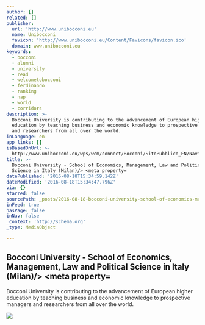 ```yaml
---
author: []
related: []
publisher:
  url: 'http://www.unibocconi.eu'
  name: Unibocconi
  favicon: 'http://www.unibocconi.eu/Content/Favicons/favicon.ico'
  domain: www.unibocconi.eu
keywords:
  - bocconi
  - alumni
  - university
  - read
  - welcometobocconi
  - ferdinando
  - ranking
  - nap
  - world
  - corridors
description: >-
  Bocconi University is contributing to the advancement of European higher
  education by teaching business and economic knowledge to prospective managers
  and researchers from all over the world.
inLanguage: en
app_links: []
isBasedOnUrl: >-
  http://www.unibocconi.eu/wps/wcm/connect/Bocconi/SitoPubblico_EN/Navigation+Tree/Home/
title: >-
  Bocconi University - School of Economics, Management, Law and Political
  Science in Italy (Milan)/> <meta property=
datePublished: '2016-08-18T15:34:59.142Z'
dateModified: '2016-08-18T15:34:47.796Z'
via: {}
starred: false
sourcePath: _posts/2016-08-18-bocconi-university-school-of-economics-management-law-an.md
inFeed: true
hasPage: false
inNav: false
_context: 'http://schema.org'
_type: MediaObject

---
```

<article style=""><h1>Bocconi University - School of Economics, Management, Law and Political Science in Italy (Milan)/&gt; &lt;meta property=</h1><p>Bocconi University is contributing to the advancement of European higher education by teaching business and economic knowledge to prospective managers and researchers from all over the world.</p><img src="http://www.unibocconi.eu/wps/wcm/connect/8c42de83-6055-4fd8-bf20-d39d5ff39ed3/B_blu_400x400.png?MOD=AJPERES&amp;CACHEID=8c42de83-6055-4fd8-bf20-d39d5ff39ed3" /></article>